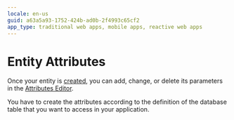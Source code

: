 ```yaml
---
locale: en-us
guid: a63a5a93-1752-424b-ad0b-2f4993c65cf2
app_type: traditional web apps, mobile apps, reactive web apps
---
```


# Entity Attributes

Once your entity is [created](<entity-define.md>), you can add, change, or delete its parameters in the [Attributes Editor](../../../ref/integration-studio/editor/attributes.md).

You have to create the attributes according to the definition of the database table that you want to access in your application.
